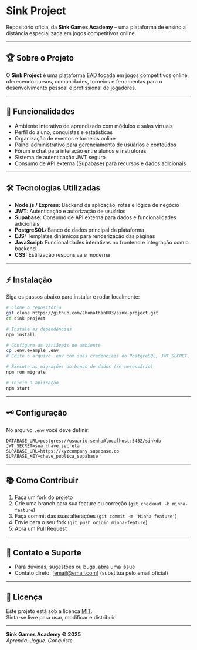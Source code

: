# Sink Project

Repositório oficial da **Sink Games Academy** – uma plataforma de ensino a distância especializada em jogos competitivos online.

---

## 🏆 Sobre o Projeto

O **Sink Project** é uma plataforma EAD focada em jogos competitivos online, oferecendo cursos, comunidades, torneios e ferramentas para o desenvolvimento pessoal e profissional de jogadores.

---

## 🚀 Funcionalidades

- Ambiente interativo de aprendizado com módulos e salas virtuais
- Perfil do aluno, conquistas e estatísticas
- Organização de eventos e torneios online
- Painel administrativo para gerenciamento de usuários e conteúdos
- Fórum e chat para interação entre alunos e instrutores
- Sistema de autenticação JWT seguro
- Consumo de API externa (Supabase) para recursos e dados adicionais

---

## 🛠️ Tecnologias Utilizadas

- **Node.js / Express:** Backend da aplicação, rotas e lógica de negócio
- **JWT:** Autenticação e autorização de usuários
- **Supabase:** Consumo de API externa para dados e funcionalidades adicionais
- **PostgreSQL:** Banco de dados principal da plataforma
- **EJS:** Templates dinâmicos para renderização das páginas
- **JavaScript:** Funcionalidades interativas no frontend e integração com o backend
- **CSS:** Estilização responsiva e moderna

---

## ⚡ Instalação

Siga os passos abaixo para instalar e rodar localmente:

```bash
# Clone o repositório
git clone https://github.com/JhonathanHU3/sink-project.git
cd sink-project

# Instale as dependências
npm install

# Configure as variáveis de ambiente
cp .env.example .env
# Edite o arquivo .env com suas credenciais do PostgreSQL, JWT_SECRET, dados do Supabase etc.

# Execute as migrações do banco de dados (se necessário)
npm run migrate

# Inicie a aplicação
npm start
```

---

## 🗝️ Configuração

No arquivo `.env` você deve definir:

```env
DATABASE_URL=postgres://usuario:senha@localhost:5432/sinkdb
JWT_SECRET=sua_chave_secreta
SUPABASE_URL=https://xyzcompany.supabase.co
SUPABASE_KEY=chave_publica_supabase
```

---

## 📚 Como Contribuir

1. Faça um fork do projeto
2. Crie uma branch para sua feature ou correção (`git checkout -b minha-feature`)
3. Faça commit das suas alterações (`git commit -m 'Minha feature'`)
4. Envie para o seu fork (`git push origin minha-feature`)
5. Abra um Pull Request

---

## 💬 Contato e Suporte

- Para dúvidas, sugestões ou bugs, abra uma [issue](https://github.com/JhonathanHU3/sink-project/issues)
- Contato direto: [email@email.com] (substitua pelo email oficial)

---

## 📄 Licença

Este projeto está sob a licença [MIT](LICENSE).  
Sinta-se livre para usar, modificar e distribuir!

---

**Sink Games Academy &copy; 2025**  
_Aprenda. Jogue. Conquiste._
